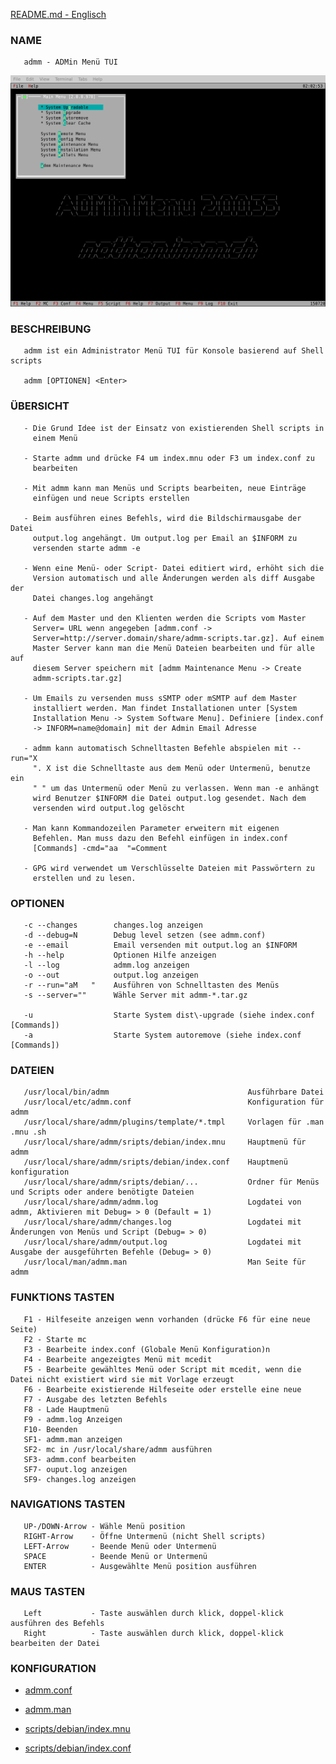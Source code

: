 [README.md - Englisch](/README.md)



### NAME

       admm - ADMin Menü TUI

![Main Page](/docs/admm.png)

### BESCHREIBUNG

       admm ist ein Administrator Menü TUI für Konsole basierend auf Shell scripts

       admm [OPTIONEN] <Enter>

### ÜBERSICHT

       - Die Grund Idee ist der Einsatz von existierenden Shell scripts in
         einem Menü

       - Starte admm und drücke F4 um index.mnu oder F3 um index.conf zu
         bearbeiten

       - Mit admm kann man Menüs und Scripts bearbeiten, neue Einträge
         einfügen und neue Scripts erstellen

       - Beim ausführen eines Befehls, wird die Bildschirmausgabe der Datei
         output.log angehängt. Um output.log per Email an $INFORM zu
         versenden starte admm -e

       - Wenn eine Menü- oder Script- Datei editiert wird, erhöht sich die
         Version automatisch und alle Änderungen werden als diff Ausgabe der
         Datei changes.log angehängt

       - Auf dem Master und den Klienten werden die Scripts vom Master
         Server= URL wenn angegeben [admm.conf ->
         Server=http://server.domain/share/admm-scripts.tar.gz]. Auf einem
         Master Server kann man die Menü Dateien bearbeiten und für alle auf
         diesem Server speichern mit [admm Maintenance Menu -> Create
         admm-scripts.tar.gz]

       - Um Emails zu versenden muss sSMTP oder mSMTP auf dem Master
         installiert werden. Man findet Installationen unter [System
         Installation Menu -> System Software Menu]. Definiere [index.conf
         -> INFORM=name@domain] mit der Admin Email Adresse

       - admm kann automatisch Schnelltasten Befehle abspielen mit --run="X
         ". X ist die Schnelltaste aus dem Menü oder Untermenü, benutze ein
         " " um das Untermenü oder Menü zu verlassen. Wenn man -e anhängt
         wird Benutzer $INFORM die Datei output.log gesendet. Nach dem
         versenden wird output.log gelöscht

       - Man kann Kommandozeilen Parameter erweitern mit eigenen
         Befehlen. Man muss dazu den Befehl einfügen in index.conf
         [Commands] -cmd="aa  "=Comment

       - GPG wird verwendet um Verschlüsselte Dateien mit Passwörtern zu
         erstellen und zu lesen.

### OPTIONEN

       -c --changes        changes.log anzeigen
       -d --debug=N        Debug level setzen (see admm.conf)
       -e --email          Email versenden mit output.log an $INFORM
       -h --help           Optionen Hilfe anzeigen
       -l --log            admm.log anzeigen
       -o --out            output.log anzeigen
       -r --run="aM   "    Ausführen von Schnelltasten des Menüs
       -s --server=""      Wähle Server mit admm-*.tar.gz

       -u                  Starte System dist\-upgrade (siehe index.conf [Commands])
       -a                  Starte System autoremove (siehe index.conf [Commands])

### DATEIEN

       /usr/local/bin/admm                               Ausführbare Datei
       /usr/local/etc/admm.conf                          Konfiguration für admm
       /usr/local/share/admm/plugins/template/*.tmpl     Vorlagen für .man .mnu .sh
       /usr/local/share/admm/sripts/debian/index.mnu     Hauptmenü für admm
       /usr/local/share/admm/sripts/debian/index.conf    Hauptmenü konfiguration
       /usr/local/share/admm/sripts/debian/...           Ordner für Menüs und Scripts oder andere benötigte Dateien
       /usr/local/share/admm/admm.log                    Logdatei von admm, Aktivieren mit Debug= > 0 (Default = 1)
       /usr/local/share/admm/changes.log                 Logdatei mit Änderungen von Menüs und Script (Debug= > 0)
       /usr/local/share/admm/output.log                  Logdatei mit Ausgabe der ausgeführten Befehle (Debug= > 0)
       /usr/local/man/admm.man                           Man Seite für admm

### FUNKTIONS TASTEN

       F1 - Hilfeseite anzeigen wenn vorhanden (drücke F6 für eine neue Seite)
       F2 - Starte mc
       F3 - Bearbeite index.conf (Globale Menü Konfiguration)n
       F4 - Bearbeite angezeigtes Menü mit mcedit
       F5 - Bearbeite gewähltes Menü oder Script mit mcedit, wenn die Datei nicht existiert wird sie mit Vorlage erzeugt
       F6 - Bearbeite existierende Hilfeseite oder erstelle eine neue
       F7 - Ausgabe des letzten Befehls
       F8 - Lade Hauptmenü
       F9 - admm.log Anzeigen
       F10- Beenden
       SF1- admm.man anzeigen
       SF2- mc in /usr/local/share/admm ausführen
       SF3- admm.conf bearbeiten
       SF7- ouput.log anzeigen
       SF9- changes.log anzeigen

### NAVIGATIONS TASTEN

       UP-/DOWN-Arrow - Wähle Menü position
       RIGHT-Arrow    - Öffne Untermenü (nicht Shell scripts)
       LEFT-Arrow     - Beende Menü oder Untermenü
       SPACE          - Beende Menü or Untermenü
       ENTER          - Ausgewählte Menü position ausführen

### MAUS TASTEN

       Left           - Taste auswählen durch klick, doppel-klick ausführen des Befehls
       Right          - Taste auswählen durch klick, doppel-klick bearbeiten der Datei

### KONFIGURATION

- [admm.conf](admm.conf)

- [admm.man](docs/admm.man)

- [scripts/debian/index.mnu](scripts/debian/index.mnu)

- [scripts/debian/index.conf](scripts/debian/index.conf)

